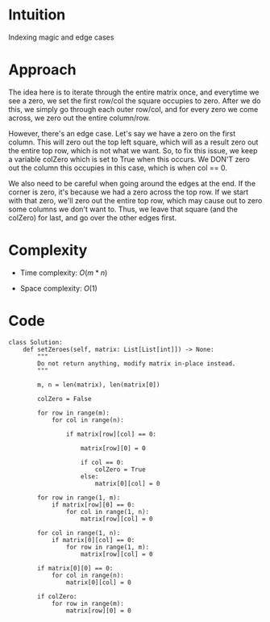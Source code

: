 # Intuition
Indexing magic and edge cases

# Approach
The idea here is to iterate through the entire matrix once, and everytime we see a zero, we set the first row/col the square occupies to zero. After we do this, we simply go through each outer row/col, and for every zero we come across, we zero out the entire column/row.

However, there's an edge case. Let's say we have a zero on the first column. This will zero out the top left square, which will as a result zero out the entire top row, which is not what we want. So, to fix this issue, we keep a variable colZero which is set to True when this occurs. We DON'T zero out the column this occupies in this case, which is when col == 0.

We also need to be careful when going around the edges at the end. If the corner is zero, it's because we had a zero across the top row. If we start with that zero, we'll zero out the entire top row, which may cause out to zero some columns we don't want to. Thus, we leave that square (and the colZero) for last, and go over the other edges first.

# Complexity
- Time complexity: $O(m * n)$
<!-- Add your time complexity here, e.g. $$O(n)$$ -->

- Space complexity: $O(1)$
<!-- Add your space complexity here, e.g. $$O(n)$$ -->

# Code
```python3
class Solution:
    def setZeroes(self, matrix: List[List[int]]) -> None:
        """
        Do not return anything, modify matrix in-place instead.
        """

        m, n = len(matrix), len(matrix[0])

        colZero = False

        for row in range(m):
            for col in range(n):

                if matrix[row][col] == 0:

                    matrix[row][0] = 0

                    if col == 0:
                        colZero = True
                    else:
                        matrix[0][col] = 0

        for row in range(1, m):
            if matrix[row][0] == 0:
                for col in range(1, n):
                    matrix[row][col] = 0

        for col in range(1, n):
            if matrix[0][col] == 0:
                for row in range(1, m):
                    matrix[row][col] = 0

        if matrix[0][0] == 0:
            for col in range(n):
                matrix[0][col] = 0

        if colZero:
            for row in range(m):
                matrix[row][0] = 0
```
